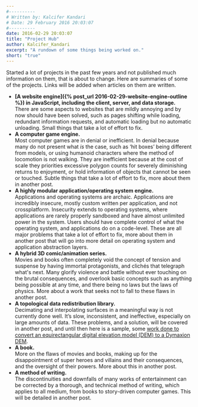 ```yaml
---
#----------
# Written by: Kalcifer Kandari
# Date: 29 February 2016 20:03:07
#----------
date: 2016-02-29 20:03:07
title: "Project Hub"
author: Kalcifer_Kandari
excerpt: "A rundown of some things being worked on."
short: "true"
---
```


Started a lot of projects in the past few years and not published much information on them, that is about to change. Here are summaries of some of the projects. Links will be added when articles on them are written.

- **[A website engine]({% post_url 2016-02-29-website-engine-outline %}) in JavaScript, including the client, server, and data storage.**  
There are some aspects to websites that are mildly annoying and by now should have been solved, such as pages shifting while loading, redundant information requests, and automatic loading but no automatic unloading. Small things that take a lot of effort to fix.
- **A computer game engine.**  
Most computer games are in denial or inefficient. In denial because many do not present what *is* the case, such as ‘hit boxes’ being different from models, or using humanoid characters where the method of locomotion is not walking. They are inefficient because at the cost of scale they priorities excessive polygon counts for severely diminishing returns to enjoyment, or hold information of objects that cannot be seen or touched. Subtle things that take a lot of effort to fix, more about them in another post.
- **A highly modular application/operating system engine.**  
Applications and operating systems are archaic. Applications are incredibly insecure, mostly custom written per application, and not crossplatform. Insecurity extends to operating systems, where applications are rarely properly sandboxed and have almost unlimited power in the system. Users should have complete control of what the operating system, and applications do on a code-level. These are all major problems that take a lot of effort to fix, more about them in another post that will go into more detail on operating system and application abstraction layers.
- **A hybrid 3D comic/animation series.**  
Movies and books often completely void the concept of tension and suspense by having immortal protagonists, and clichés that telegraph what's next. Many glorify violence and battle without ever touching on the brutal consequences, and overlook basic concepts such as anything being possible at any time, and there being no laws but the laws of physics. More about a work that seeks not to fall to these flaws in another post.
- **A topological data redistribution library.**  
Decimating and interpolating surfaces in a meaningful way is not currently done well. It’s slow, inconsistent, and ineffective, especially on large amounts of data. These problems, and a solution, will be covered in another post, and until then here is a sample, some [work done to convert an equirectangular digital elevation model (DEM) to a Dymaxion DEM](http://bioticpixels.com/articles/dymaxion/ "bioticpixels.com/articles/dymaxion").
- **A book.**  
More on the flaws of movies and books, making up for the disappointment of super heroes and villains and their consequences, and the oversight of their powers. More about this in another post.
- **A method of writing.**  
The discontinuities and downfalls of many works of entertainment can be corrected by a thorough, and technical method of writing, which applies to all medium, from books to story-driven computer games. This will be detailed in another post.